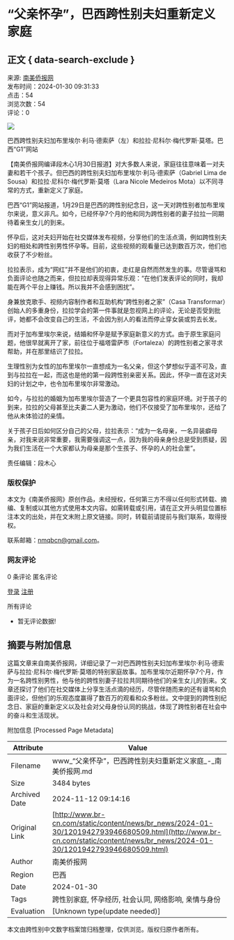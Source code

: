 # “父亲怀孕”，巴西跨性别夫妇重新定义家庭

## 正文 { data-search-exclude }


来源: [南美侨报网](http://www.br-cn.com/web/news/br_news/index.html)  
发布时间：2024-01-30 09:31:33  
点击：54  
浏览次数：54  
评论：0  

![](http://www.br-cn.com/image/2024-01-30/thumb/1201957733500088320.png)

巴西跨性别夫妇加布里埃尔·利马·德索萨（左）和拉拉·尼科尔·梅代罗斯·莫塔。巴西“G1”网站

【南美侨报网编译段木心1月30日报道】对大多数人来说，家庭往往意味着一对夫妻和若干个孩子。但巴西的跨性别夫妇加布里埃尔·利马·德索萨（Gabriel Lima de Sousa）和拉拉·尼科尔·梅代罗斯·莫塔（Lara Nicole Medeiros Mota）以不同寻常的方式，重新定义了家庭。

巴西“G1”网站报道，1月29日是巴西的跨性别纪念日，这一天对跨性别者加布里埃尔来说，意义非凡。如今，已经怀孕7个月的他和同为跨性别者的妻子拉拉一同期待着亲生女儿的到来。

怀孕后，这对夫妇开始在社交媒体发布视频，分享他们的生活点滴，例如跨性别夫妇的相处和跨性别男性怀孕等。目前，这些视频的观看量已达到数百万次，他们也收获了不少粉丝。

拉拉表示，成为“网红”并不是他们的初衷，走红是自然而然发生的事。尽管谩骂和负面评论也随之而来，但拉拉却表现得异常乐观：“在他们发表评论的同时，我却能在两个平台上赚钱。所以我并不会感到困扰”。

身兼放克歌手、视频内容制作者和互助机构“跨性别者之家”（Casa Transformar）创始人的多重身份，拉拉学会的第一件事就是忽视网上的评论，无论是否受到批评，她都不会改变自己的生活，不会因为别人的看法而停止穿女装或剪去长发。

而对于加布里埃尔来说，结婚和怀孕是赋予家庭新意义的方式。由于原生家庭问题，他很早就离开了家，前往位于福塔雷萨市（Fortaleza）的跨性别者之家寻求帮助，并在那里结识了拉拉。

生理性别为女性的加布里埃尔一直想成为一名父亲，但这个梦想似乎遥不可及，直到与拉拉在一起，而这也是他的第一段跨性别亲密关系。因此，怀孕一直在这对夫妇的计划之中，也令加布里埃尔非常激动。

如今，与拉拉的婚姻为加布里埃尔营造了一个更具包容性的家庭环境。对于孩子的到来，拉拉的父母甚至比夫妻二人更为激动，他们不仅接受了加布里埃尔，还给了他从未体验过的亲情。

关于孩子日后如何区分自己的父母，拉拉表示：“成为一名母亲，一名异装癖母亲，对我来说非常重要，我需要强调这一点，因为我的母亲身份总是受到质疑，因为我们生活在一个大家都认为母亲是那个生孩子、怀孕的人的社会里”。

责任编辑：段木心

### 版权保护

本文为《南美侨报网》原创作品，未经授权，任何第三方不得以任何形式转载、摘编、复制或以其他方式使用本文内容。如需转载或引用，请在正文开头明显位置标注本文的出处，并在文末附上原文链接。同时，转载前请提前与我们联系，取得授权。

联系邮箱：nmqbcn@gmail.com。

### 网友评论

0 条评论 
匿名评论

[登录](/sign.html) [注册](/emLog.html)

所有评论

-   暂无评论数据!

## 摘要与附加信息

<!-- tcd_abstract -->
这篇文章来自南美侨报网，详细记录了一对巴西跨性别夫妇加布里埃尔·利马·德索萨与拉拉·尼科尔·梅代罗斯·莫塔的特别家庭故事。加布里埃尔近期怀孕7个月，作为一名跨性别男性，他与他的跨性别妻子拉拉共同期待他们的亲生女儿的到来。文章还探讨了他们在社交媒体上分享生活点滴的经历，尽管伴随而来的还有谩骂和负面评论，但他们的乐观态度赢得了数百万的观看和众多粉丝。文中提到的跨性别纪念日、家庭的重新定义以及社会对父母身份认同的挑战，体现了跨性别者在社会中的奋斗和生活现状。
<!-- tcd_abstract_end -->

附加信息 [Processed Page Metadata]

| Attribute       | Value                                  |
|-----------------|----------------------------------------|
| Filename        | www_“父亲怀孕”，巴西跨性别夫妇重新定义家庭_-_南美侨报网.md                             |
| Size            | 3484 bytes                           |
| Archived Date   | 2024-11-12 09:14:16                             |
| Original Link   | [http://www.br-cn.com/static/content/news/br_news/2024-01-30/1201942793946680509.html](http://www.br-cn.com/static/content/news/br_news/2024-01-30/1201942793946680509.html)                       |
| Author          | 南美侨报网                               |
| Region          | 巴西                               |
| Date            | 2024-01-30                                 |
| Tags            | 跨性别家庭, 怀孕经历, 社会认同, 网络影响, 亲情与身份                                 |
| Evaluation            | [Unknown type(update needed)]                                 |
<!-- tcd_table_end -->

本文由跨性别中文数字档案馆归档整理，仅供浏览。版权归原作者所有。
